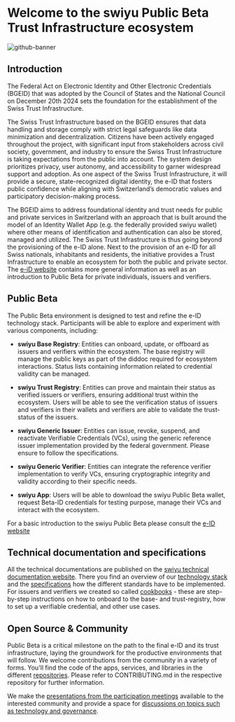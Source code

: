 # Welcome to the swiyu Public Beta Trust Infrastructure ecosystem

![github-banner](https://github.com/swiyu-admin-ch/swiyu-admin-ch.github.io/blob/main/assets/images/github-banner.jpg)

## Introduction

The Federal Act on Electronic Identity and Other Electronic Credentials (BGEID) that was adopted by the Council of States and the National Council on December 20th 2024 sets the foundation for the establishment of the Swiss Trust Infrastructure.  

The Swiss Trust Infrastructure based on the BGEID ensures that data handling and storage comply with strict legal safeguards like data minimization and decentralization. Citizens have been actively engaged throughout the project, with significant input from stakeholders across civil society, government, and industry to ensure the Swiss Trust Infrastructure is taking expectations from the public into account. The system design prioritizes privacy, user autonomy, and accessibility to garner widespread support and adoption. As one aspect of the Swiss Trust Infrastructure, it will provide a secure, state-recognized digital identity, the e-ID that fosters public confidence while aligning with Switzerland’s democratic values and participatory decision-making process.

The BGEID aims to address foundational identity and trust needs for public and private services in Switzerland with an approach that is built around the model of an Identity Wallet App (e.g. the federally provided swiyu wallet) where other means of identification and authentication can also be stored, managed and utilized. The Swiss Trust Infrastructure is thus going beyond the provisioning of the e-ID alone. Next to the provision of an e-ID for all Swiss nationals, inhabitants and residents, the initiative provides a Trust Infrastructure to enable an ecosystem for both the public and private sector. The [e-iD website](https://www.eid.admin.ch/en) contains more general information as well as an introduction to Public Beta for private individuals, issuers and verifiers.

## Public Beta

The Public Beta environment is designed to test and refine the e-ID technology stack. Participants will be able to explore and experiment with various components, including:

- **swiyu Base Registry**: Entities can onboard, update, or offboard as issuers and verifiers within the ecosystem. The base registry will manage the public keys as part of the diddoc required for ecosystem interactions. Status lists containing information related to credential validity can be managed. 

- **swiyu Trust Registry**: Entities can prove and maintain their status as verified issuers or verifiers, ensuring additional trust within the ecosystem. Users will be able to see the verification status of issuers and verifiers in their wallets and verifiers are able to validate the trust-status of the issuers.

- **swiyu Generic Issuer**: Entities can issue, revoke, suspend, and reactivate Verifiable Credentials (VCs), using the generic reference issuer implementation provided by the federal government. Please ensure to follow the specifications.

- **swiyu Generic Verifier**: Entities can integrate the reference verifier implementation to verify VCs, ensuring cryptographic integrity and validity according to their specific needs.

- **swiyu App**: Users will be able to download the swiyu Public Beta wallet, request Beta-ID credentials for testing purpose, manage their VCs and interact with the ecosystem.

For a basic introduction to the swiyu Public Beta please consult the [e-ID website](https://www.eid.admin.ch/de/public-beta)

## Technical documentation and specifications

All the technical documentations are published on the [swiyu technical documentation website](https://swiyu-admin-ch.github.io/). There you find an overview of our [technology stack](https://swiyu-admin-ch.github.io/technology-stack/) and the [specifications](https://swiyu-admin-ch.github.io/specifications/) how the different standards have to be implemented. For issuers and verifiers we created so called [cookbooks](https://swiyu-admin-ch.github.io/cookbooks/) - these are step-by-step instructions on how to onboard to the base- and trust-registry, how to set up a verifiable credential, and other use cases.

## Open Source & Community

Public Beta is a critical milestone on the path to the final e-ID and its trust infrastructure, laying the groundwork for the productive environments that will follow. We welcome contributions from the community in a variety of forms. You'll find the code of the apps, services, and libraries in the different [repositories](https://github.com/orgs/swiyu-admin-ch/repositories). Please refer to CONTRIBUTING.md in the respective repository for further information.

We make the [presentations from the participation meetings](https://github.com/swiyu-admin-ch/community/tree/main/meetings/) available to the interested community and provide a space for [discussions on topics such as technology and governance](https://github.com/orgs/swiyu-admin-ch/discussions).   

